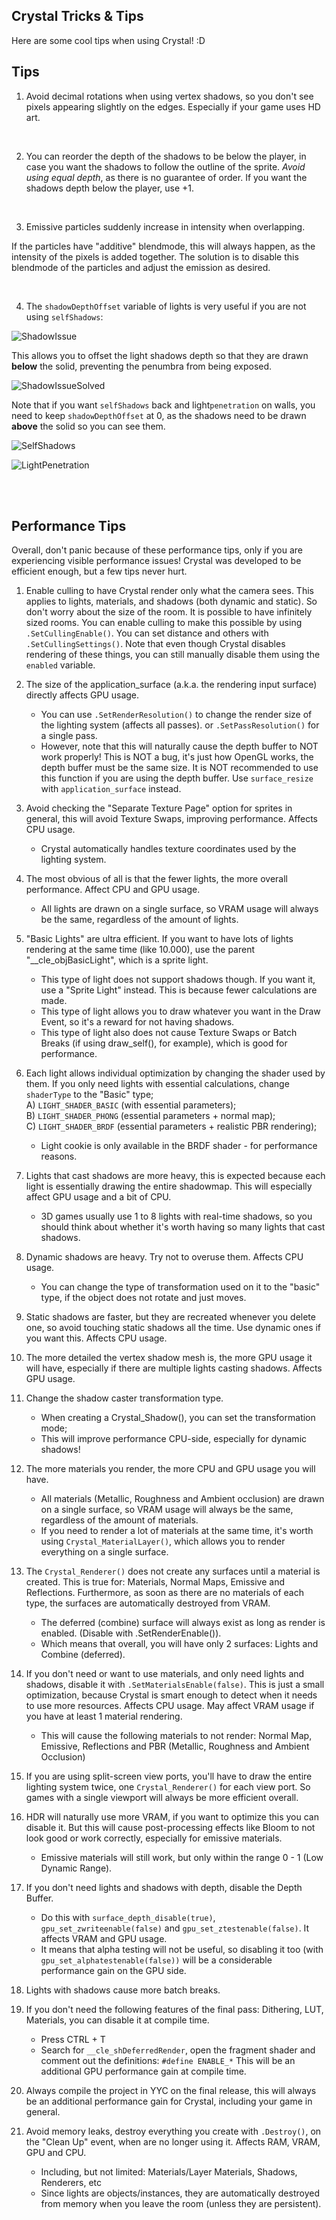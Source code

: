 
## Crystal Tricks & Tips <!-- {docsify-ignore} -->

Here are some cool tips when using Crystal! :D

<div id="custom-lists-page">

## Tips

1. Avoid decimal rotations when using vertex shadows, so you don't see pixels appearing slightly on the edges. Especially if your game uses HD art.

</br>

2. You can reorder the depth of the shadows to be below the player, in case you want the shadows to follow the outline of the sprite. *Avoid using equal depth*, as there is no guarantee of order. If you want the shadows depth below the player, use +1.

</br>

3. Emissive particles suddenly increase in intensity when overlapping.

If the particles have "additive" blendmode, this will always happen, as the intensity of the pixels is added together. The solution is to disable this blendmode of the particles and adjust the emission as desired.

</br>

4. The `shadowDepthOffset` variable of lights is very useful if you are not using `selfShadows`:

![ShadowIssue](./images/ShadowIssue.png)

This allows you to offset the light shadows depth so that they are drawn **below** the solid, preventing the penumbra from being exposed.

![ShadowIssueSolved](./images/ShadowIssueSolved.png)

Note that if you want `selfShadows` back and light`penetration` on walls, you need to keep `shadowDepthOffset` at 0, as the shadows need to be drawn **above** the solid so you can see them.

![SelfShadows](./images/SelfShadows.png)

![LightPenetration](./images/LightPenetration.png)

</br></br>



## Performance Tips

Overall, don't panic because of these performance tips, only if you are experiencing visible performance issues!
Crystal was developed to be efficient enough, but a few tips never hurt.

1. Enable culling to have Crystal render only what the camera sees. This applies to lights, materials, and shadows (both dynamic and static). So don't worry about the size of the room. It is possible to have infinitely sized rooms. You can enable culling to make this possible by using `.SetCullingEnable()`. You can set distance and others with `.SetCullingSettings()`.
Note that even though Crystal disables rendering of these things, you can still manually disable them using the `enabled` variable.

2. The size of the application_surface (a.k.a. the rendering input surface) directly affects GPU usage.
	- You can use `.SetRenderResolution()` to change the render size of the lighting system (affects all passes). or `.SetPassResolution()` for a single pass.  
	- However, note that this will naturally cause the depth buffer to NOT work properly! This is NOT a bug, it's just how OpenGL works, the depth buffer must be the same size. It is NOT recommended to use this function if you are using the depth buffer. Use `surface_resize` with `application_surface` instead.

3. Avoid checking the "Separate Texture Page" option for sprites in general, this will avoid Texture Swaps, improving performance. Affects CPU usage.
	- Crystal automatically handles texture coordinates used by the lighting system.

4. The most obvious of all is that the fewer lights, the more overall performance. Affect CPU and GPU usage.
	- All lights are drawn on a single surface, so VRAM usage will always be the same, regardless of the amount of lights.

5. "Basic Lights" are ultra efficient. If you want to have lots of lights rendering at the same time (like 10.000), use the parent "__cle_objBasicLight", which is a sprite light.
	- This type of light does not support shadows though. If you want it, use a "Sprite Light" instead. This is because fewer calculations are made.
	- This type of light allows you to draw whatever you want in the Draw Event, so it's a reward for not having shadows.
	- This type of light also does not cause Texture Swaps or Batch Breaks (if using draw_self(), for example), which is good for performance.

6. Each light allows individual optimization by changing the shader used by them. If you only need lights with essential calculations, change `shaderType` to the "Basic" type;  
	A) `LIGHT_SHADER_BASIC` (with essential parameters);  
	B) `LIGHT_SHADER_PHONG` (essential parameters + normal map);  
	C) `LIGHT_SHADER_BRDF` (essential parameters + realistic PBR rendering);  
	- Light cookie is only available in the BRDF shader - for performance reasons.

7. Lights that cast shadows are more heavy, this is expected because each light is essentially drawing the entire shadowmap. This will especially affect GPU usage and a bit of CPU.
	- 3D games usually use 1 to 8 lights with real-time shadows, so you should think about whether it's worth having so many lights that cast shadows.

8. Dynamic shadows are heavy. Try not to overuse them. Affects CPU usage.
	- You can change the type of transformation used on it to the "basic" type, if the object does not rotate and just moves.

9. Static shadows are faster, but they are recreated whenever you delete one, so avoid touching static shadows all the time. Use dynamic ones if you want this. Affects CPU usage.

10. The more detailed the vertex shadow mesh is, the more GPU usage it will have, especially if there are multiple lights casting shadows. Affects GPU usage.

11. Change the shadow caster transformation type.
	- When creating a Crystal_Shadow(), you can set the transformation mode;
	- This will improve performance CPU-side, especially for dynamic shadows!

12. The more materials you render, the more CPU and GPU usage you will have.
	- All materials (Metallic, Roughness and Ambient occlusion) are drawn on a single surface, so VRAM usage will always be the same, regardless of the amount of materials.
	- If you need to render a lot of materials at the same time, it's worth using `Crystal_MaterialLayer()`, which allows you to render everything on a single surface.

13. The `Crystal_Renderer()` does not create any surfaces until a material is created. This is true for: Materials, Normal Maps, Emissive and Reflections.
Furthermore, as soon as there are no materials of each type, the surfaces are automatically destroyed from VRAM.
	- The deferred (combine) surface will always exist as long as render is enabled. (Disable with .SetRenderEnable()).
	- Which means that overall, you will have only 2 surfaces: Lights and Combine (deferred).

14. If you don't need or want to use materials, and only need lights and shadows, disable it with `.SetMaterialsEnable(false)`. This is just a small optimization, because Crystal is smart enough to detect when it needs to use more resources. Affects CPU usage. May affect VRAM usage if you have at least 1 material rendering.
	- This will cause the following materials to not render: Normal Map, Emissive, Reflections and PBR (Metallic, Roughness and Ambient Occlusion)

15. If you are using split-screen view ports, you'll have to draw the entire lighting system twice, one `Crystal_Renderer()` for each view port. So games with a single viewport will always be more efficient overall.

16. HDR will naturally use more VRAM, if you want to optimize this you can disable it. But this will cause post-processing effects like Bloom to not look good or work correctly, especially for emissive materials.
	- Emissive materials will still work, but only within the range 0 - 1 (Low Dynamic Range).

17. If you don't need lights and shadows with depth, disable the Depth Buffer.
	- Do this with `surface_depth_disable(true)`, `gpu_set_zwriteenable(false)` and `gpu_set_ztestenable(false)`. It affects VRAM and GPU usage.
	- It means that alpha testing will not be useful, so disabling it too (with `gpu_set_alphatestenable(false))` will be a considerable performance gain on the GPU side.

18. Lights with shadows cause more batch breaks.

19. If you don't need the following features of the final pass: Dithering, LUT, Materials, you can disable it at compile time.
	- Press CTRL + T
	- Search for `__cle_shDeferredRender`, open the fragment shader and comment out the definitions: `#define ENABLE_*`
	This will be an additional GPU performance gain at compile time.

20. Always compile the project in YYC on the final release, this will always be an additional performance gain for Crystal, including your game in general.

21. Avoid memory leaks, destroy everything you create with `.Destroy()`, on the "Clean Up" event, when are no longer using it. Affects RAM, VRAM, GPU and CPU.
	- Including, but not limited: Materials/Layer Materials, Shadows, Renderers, etc
    - Since lights are objects/instances, they are automatically destroyed from memory when you leave the room (unless they are persistent).


</div>

